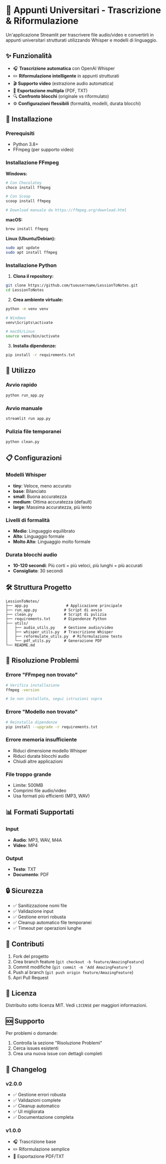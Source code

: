 # 🧠 Appunti Universitari - Trascrizione & Riformulazione

Un'applicazione Streamlit per trascrivere file audio/video e convertirli in appunti universitari strutturati utilizzando Whisper e modelli di linguaggio.

## ✨ Funzionalità

- 🎧 **Trascrizione automatica** con OpenAI Whisper
- ✏️ **Riformulazione intelligente** in appunti strutturati
- 🎬 **Supporto video** (estrazione audio automatica)
- 📄 **Esportazione multipla** (PDF, TXT)
- 🔍 **Confronto blocchi** (originale vs riformulato)
- ⚙️ **Configurazioni flessibili** (formalità, modelli, durata blocchi)

## 🚀 Installazione

### Prerequisiti

- Python 3.8+
- FFmpeg (per supporto video)

### Installazione FFmpeg

**Windows:**
```bash
# Con Chocolatey
choco install ffmpeg

# Con Scoop
scoop install ffmpeg

# Download manuale da https://ffmpeg.org/download.html
```

**macOS:**
```bash
brew install ffmpeg
```

**Linux (Ubuntu/Debian):**
```bash
sudo apt update
sudo apt install ffmpeg
```

### Installazione Python

1. **Clona il repository:**
```bash
git clone https://github.com/tuousername/LessionToNotes.git
cd LessionToNotes
```

2. **Crea ambiente virtuale:**
```bash
python -m venv venv

# Windows
venv\Scripts\activate

# macOS/Linux
source venv/bin/activate
```

3. **Installa dipendenze:**
```bash
pip install -r requirements.txt
```

## 🎯 Utilizzo

### Avvio rapido
```bash
python run_app.py
```

### Avvio manuale
```bash
streamlit run app.py
```

### Pulizia file temporanei
```bash
python clean.py
```

## 📋 Configurazioni

### Modelli Whisper
- **tiny**: Veloce, meno accurato
- **base**: Bilanciato
- **small**: Buona accuratezza
- **medium**: Ottima accuratezza (default)
- **large**: Massima accuratezza, più lento

### Livelli di formalità
- **Medio**: Linguaggio equilibrato
- **Alto**: Linguaggio formale
- **Molto Alto**: Linguaggio molto formale

### Durata blocchi audio
- **10-120 secondi**: Più corti = più veloci, più lunghi = più accurati
- **Consigliato**: 30 secondi

## 🛠️ Struttura Progetto

```
LessionToNotes/
├── app.py                 # Applicazione principale
├── run_app.py            # Script di avvio
├── clean.py              # Script di pulizia
├── requirements.txt      # Dipendenze Python
├── utils/
│   ├── audio_utils.py    # Gestione audio/video
│   ├── whisper_utils.py  # Trascrizione Whisper
│   ├── reformulate_utils.py  # Riformulazione testo
│   └── pdf_utils.py      # Generazione PDF
└── README.md
```

## 🔧 Risoluzione Problemi

### Errore "FFmpeg non trovato"
```bash
# Verifica installazione
ffmpeg -version

# Se non installato, segui istruzioni sopra
```

### Errore "Modello non trovato"
```bash
# Reinstalla dipendenze
pip install --upgrade -r requirements.txt
```

### Errore memoria insufficiente
- Riduci dimensione modello Whisper
- Riduci durata blocchi audio
- Chiudi altre applicazioni

### File troppo grande
- Limite: 500MB
- Comprimi file audio/video
- Usa formati più efficienti (MP3, WAV)

## 📊 Formati Supportati

### Input
- **Audio**: MP3, WAV, M4A
- **Video**: MP4

### Output
- **Testo**: TXT
- **Documento**: PDF

## 🔒 Sicurezza

- ✅ Sanitizzazione nomi file
- ✅ Validazione input
- ✅ Gestione errori robusta
- ✅ Cleanup automatico file temporanei
- ✅ Timeout per operazioni lunghe

## 🤝 Contributi

1. Fork del progetto
2. Crea branch feature (`git checkout -b feature/AmazingFeature`)
3. Commit modifiche (`git commit -m 'Add AmazingFeature'`)
4. Push al branch (`git push origin feature/AmazingFeature`)
5. Apri Pull Request

## 📄 Licenza

Distribuito sotto licenza MIT. Vedi `LICENSE` per maggiori informazioni.

## 🆘 Supporto

Per problemi o domande:
1. Controlla la sezione "Risoluzione Problemi"
2. Cerca issues esistenti
3. Crea una nuova issue con dettagli completi

## 🔄 Changelog

### v2.0.0
- ✅ Gestione errori robusta
- ✅ Validazioni complete
- ✅ Cleanup automatico
- ✅ UI migliorata
- ✅ Documentazione completa

### v1.0.0
- 🎧 Trascrizione base
- ✏️ Riformulazione semplice
- 📄 Esportazione PDF/TXT
